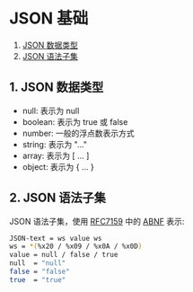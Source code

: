<!--
 * @Author: taobo
 * @Date: 2020-11-29 14:26:26
 * @LastEditTime: 2020-11-29 15:10:44
-->
# JSON 基础
1. [JSON 数据类型](#1-json-数据类型)
2. [JSON 语法子集](#2-json-语法子集)
## 1. JSON 数据类型
* null: 表示为 null
* boolean: 表示为 true 或 false
* number: 一般的浮点数表示方式
* string: 表示为 "..."
* array: 表示为 [ ... ]
* object: 表示为 { ... }
## 2. JSON 语法子集
JSON 语法子集，使用 [RFC7159](https://tools.ietf.org/html/rfc7159) 中的 [ABNF](https://tools.ietf.org/html/rfc5234) 表示:

```bash
JSON-text = ws value ws
ws = *(%x20 / %x09 / %x0A / %x0D)
value = null / false / true 
null  = "null"
false = "false"
true  = "true"
```
